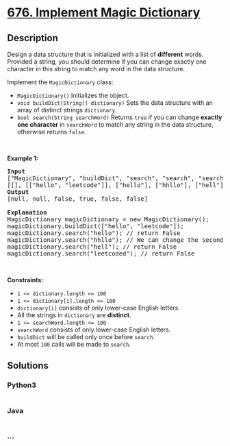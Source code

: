 # [676. Implement Magic Dictionary](https://leetcode.com/problems/implement-magic-dictionary)



## Description

<p>Design a data structure that is initialized with a list of <strong>different</strong> words. Provided a string, you should determine if you can change exactly one character in this string to match any word in the data structure.</p>

<p>Implement the&nbsp;<code>MagicDictionary</code>&nbsp;class:</p>

<ul>
	<li><code>MagicDictionary()</code>&nbsp;Initializes the object.</li>
	<li><code>void buildDict(String[]&nbsp;dictionary)</code>&nbsp;Sets the data structure&nbsp;with an array of distinct strings <code>dictionary</code>.</li>
	<li><code>bool search(String searchWord)</code> Returns <code>true</code> if you can change <strong>exactly one character</strong> in <code>searchWord</code> to match any string in the data structure, otherwise returns <code>false</code>.</li>
</ul>

<p>&nbsp;</p>
<p><strong>Example 1:</strong></p>

<pre>
<strong>Input</strong>
[&quot;MagicDictionary&quot;, &quot;buildDict&quot;, &quot;search&quot;, &quot;search&quot;, &quot;search&quot;, &quot;search&quot;]
[[], [[&quot;hello&quot;, &quot;leetcode&quot;]], [&quot;hello&quot;], [&quot;hhllo&quot;], [&quot;hell&quot;], [&quot;leetcoded&quot;]]
<strong>Output</strong>
[null, null, false, true, false, false]

<strong>Explanation</strong>
MagicDictionary magicDictionary = new MagicDictionary();
magicDictionary.buildDict([&quot;hello&quot;, &quot;leetcode&quot;]);
magicDictionary.search(&quot;hello&quot;); // return False
magicDictionary.search(&quot;hhllo&quot;); // We can change the second &#39;h&#39; to &#39;e&#39; to match &quot;hello&quot; so we return True
magicDictionary.search(&quot;hell&quot;); // return False
magicDictionary.search(&quot;leetcoded&quot;); // return False
</pre>

<p>&nbsp;</p>
<p><strong>Constraints:</strong></p>

<ul>
	<li><code>1 &lt;=&nbsp;dictionary.length &lt;= 100</code></li>
	<li><code>1 &lt;=&nbsp;dictionary[i].length &lt;= 100</code></li>
	<li><code>dictionary[i]</code> consists of only lower-case English letters.</li>
	<li>All the strings in&nbsp;<code>dictionary</code>&nbsp;are <strong>distinct</strong>.</li>
	<li><code>1 &lt;=&nbsp;searchWord.length &lt;= 100</code></li>
	<li><code>searchWord</code>&nbsp;consists of only lower-case English letters.</li>
	<li><code>buildDict</code>&nbsp;will be called only once before <code>search</code>.</li>
	<li>At most <code>100</code> calls will be made to <code>search</code>.</li>
</ul>


## Solutions

<!-- tabs:start -->

### **Python3**

```python

```

### **Java**

```java

```

### **...**

```

```

<!-- tabs:end -->
